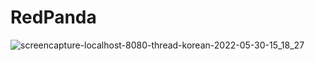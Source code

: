 # RedPanda
![screencapture-localhost-8080-thread-korean-2022-05-30-15_18_27](https://user-images.githubusercontent.com/74845274/170929444-d81eb3a0-5703-485a-9dac-88537847625e.png)
